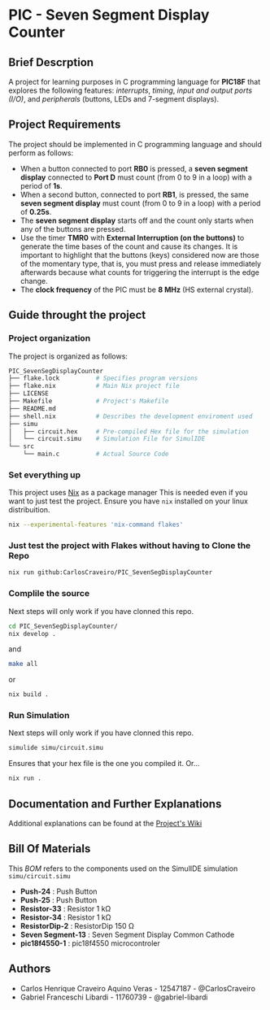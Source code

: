 # PIC - Seven Segment Display Counter
## Brief Descrption
A project for learning purposes in C programming language for **PIC18F** that explores the following features: *interrupts*, *timing*, *input and output ports (I/O)*, and *peripherals* (buttons, LEDs and 7-segment displays).

## Project Requirements
The project should be implemented in C programming language and should perform as follows:

- When a button connected to port **RB0** is pressed, a **seven segment display** connected to **Port D** must count (from 0 to 9 in a loop) with a period of **1s**.
- When a second button, connected to port **RB1**, is pressed, the same **seven segment display** must count (from 0 to 9 in a loop) with a period of **0.25s**.
- The **seven segment display** starts off and the count only starts when any of the buttons are pressed.
- Use the timer **TMR0** with **External Interruption (on the buttons)** to generate the time bases of the count and cause its changes. It is important to highlight that the buttons (keys) considered now are those of the momentary type, that is, you must press and release immediately afterwards because what counts for triggering the interrupt is the edge change.
- The **clock frequency** of the PIC must be **8 MHz** (HS external crystal).

## Guide throught the project
### Project organization
The project is organized as follows:
```bash
PIC_SevenSegDisplayCounter
├── flake.lock          # Specifies program versions
├── flake.nix           # Main Nix project file
├── LICENSE
├── Makefile            # Project's Makefile
├── README.md
├── shell.nix           # Describes the development enviroment used
├── simu
│   ├── circuit.hex     # Pre-compiled Hex file for the simulation
│   └── circuit.simu    # Simulation File for SimulIDE
└── src
    └── main.c          # Actual Source Code
```
### Set everything up
This project uses [Nix](https://nixos.org/) as a package manager
This is needed even if you want to just test the project.
Ensure you have `nix` installed on your linux distribuition.
```bash
nix --experimental-features 'nix-command flakes'
```
### Just test the project with Flakes without having to Clone the Repo
```bash
nix run github:CarlosCraveiro/PIC_SevenSegDisplayCounter
```

### Complile the source
Next steps will only work if you have clonned this repo.
```bash
cd PIC_SevenSegDisplayCounter/
nix develop .
```
and
```bash
make all
```
or
```bash
nix build .
```

### Run Simulation
Next steps will only work if you have clonned this repo.
```bash
simulide simu/circuit.simu
```
Ensures that your hex file is the one you compiled it. Or...
```bash
nix run .
```

## Documentation and Further Explanations 
Additional explanations can be found at the [Project's Wiki](https://github.com/CarlosCraveiro/PIC_SevenSegDisplayCounter/wiki)

## Bill Of Materials
This *BOM* refers to the components used on the SimulIDE simulation `simu/circuit.simu`

- **Push-24** : Push Button
- **Push-25** : Push Button
- **Resistor-33** : Resistor 1 kΩ
- **Resistor-34** : Resistor 1 kΩ
- **ResistorDip-2** : ResistorDip 150 Ω
- **Seven Segment-13** : Seven Segment Display Common Cathode
- **pic18f4550-1** : pic18f4550 microcontroler

## Authors
- Carlos Henrique Craveiro Aquino Veras - 12547187 - @CarlosCraveiro
- Gabriel Franceschi Libardi - 11760739 - @gabriel-libardi
